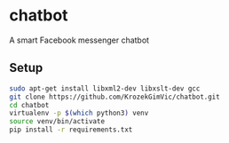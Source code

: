 # chatbot
A smart Facebook messenger chatbot

## Setup

```bash
sudo apt-get install libxml2-dev libxslt-dev gcc
git clone https://github.com/KrozekGimVic/chatbot.git
cd chatbot
virtualenv -p $(which python3) venv
source venv/bin/activate
pip install -r requirements.txt
```
